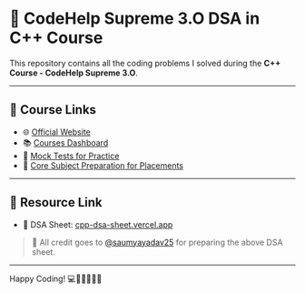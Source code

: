 # 🚀 CodeHelp Supreme 3.O DSA in C++ Course

This repository contains all the coding problems I solved during the **C++ Course - CodeHelp Supreme 3.O**.

---

## 📘 Course Links

- 🌐 [Official Website](https://www.codehelp.in/)
- 📚 [Courses Dashboard](https://www.codehelp.in/dashboard/courses)
- 📝 [Mock Tests for Practice](https://www.codehelp.in/dashboard/mock-tests)
- 💼 [Core Subject Preparation for Placements](https://www.codehelp.in/dashboard/core-subjects)

---

## 📂 Resource Link

- 🧾 DSA Sheet: [cpp-dsa-sheet.vercel.app](https://cpp-dsa-sheet.vercel.app/)

> 🙏 All credit goes to [@saumyayadav25](https://github.com/saumyayadav25) for preparing the above DSA sheet.

---

Happy Coding! 💻🧑‍💻👩‍💻✨